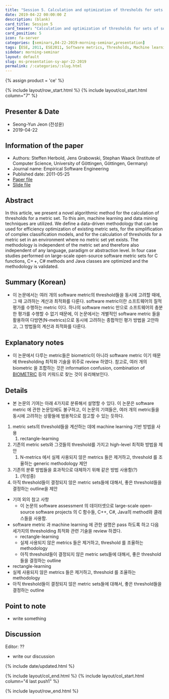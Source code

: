 ```yaml
---
title: "Session 5. Calculation and optimization of thresholds for sets of software metrics"
date: 2019-04-22 00:00:00 Z
description: (blank)
card_title: Session 5
card_teaser: "Calculation and optimization of thresholds for sets of software metrics"
card_position: 5
icon: fa-server
categories: [seminars,04-22-2019-morning-seminar,presentation]
tags: [ESE, 2011, ESE2011, Software metrics, Thresholds, Machine learning, PAC]
sidebar: morning-seminar
layout: default
slug: ms-presentation-sy-apr-22-2019
permalink: /:categories/:slug.html
---
```


{% assign product = 'ce' %}

{% include layout/row_start.html %}
{% include layout/col_start.html column="7" %}

## Presenter & Date
- Seong-Yun Jeon (전성윤)
- 2019-04-22
## Information of the paper
- Authors: Steffen Herbold, Jens Grabowski, Stephan Waack (Institute of Computer Science, University of Göttingen, Göttingen, Germany)
- Journal name: Empirical Software Engineering
- Published date: 2011-05-25
- [Paper file](https://link.springer.com/content/pdf/10.1007%2Fs10664-011-9162-z.pdf)
- [Slide file](https://www.swe.informatik.uni-goettingen.de/sites/default/files/publications/Slides-CalculationOptimizationOfMetricSets.pdf)

## Abstract
In this article, we present a novel algorithmic method for the calculation of thresholds for a metric set. To this aim, machine learning and data mining techniques are utilized. We define a data-driven methodology that can be used for efficiency optimization of existing metric sets, for the simplification of complex classification models, and for the calculation of thresholds for a metric set in an environment where no metric set yet exists. The methodology is independent of the metric set and therefore also independent of any language, paradigm or abstraction level. In four case studies performed on large-scale open-source software metric sets for C functions, C+ +, C# methods and Java classes are optimized and the methodology is validated.

## Summary (Korean)
- 이 논문에서는 여러 개의 software metric의 threshold들을 동시에 고려할 때에, 그 때 고려하는 계산과 최적화를 다룬다. software metric이란 소프트웨어의 질적 평가를 수행하는 metric 이다. 하나의 software metric 만으로 소프트웨어의 충분한 평가를 수행할 수 없기 때문에, 이 논문에서는 개별적인 software metric 들을 활용하여 다방면(N-metrics)으로 동시에 고려하는 종합적인 평가 방법을 고안하고, 그 방법들의 계산과 최적화를 다룬다.

## Explanatory notes
- 이 논문에서 다루는 metric들은 biometric이 아니라 software metric 이기 때문에 thresholding 최적화 기술을 위주로 review 하였다. 참고로, 여러 개의 biometric 을 조합하는 것은 information confusion, combination of [BIOMETRIC](https://doi.org/10.1016/j.inffus.2016.05.003) 등의 키워드로 찾는 것이 유리해보인다.

## Details
- 본 논문의 기여는 아래 4가지로 분류해서 설명할 수 있다. 이 논문은 software metric 에 관한 논문임에도 불구하고, 이 논문의 기여들은, 여러 개의 metric들을 동시에 고려하는 상황들에 범용적으로 참고할 수 있는 듯하다.
1. metric sets의 threshold들을 계산하는 데에 machine learning 기반 방법을 사용
    1. rectangle-learning
2. 기존의 metric sets와 그것들의 threshold를 가지고 high-level 최적화 방법을 제안
    1. N-metrics 에서 실제 사용되지 않은 metrics 들은 제거하고, threshold 를 조율하는 generic methodology 제안
3. 기존의 분류 방법들을 효과적으로 대체하기 위해 같은 방법 사용함(?)
    1. (작성중)
4. 아직 threshold들이 결정되지 않은 metric sets들에 대해서, 좋은 threshold들을 결정하는 outline을 제안
- 기여 외의 참고 사항
    - 이 논문의 software assessment 의 데이터셋으로 large-scale open-source software projects 의 C 함수들, C++, C#, Java의 method와 클래스들을 사용함.
- software metric 과 machine learning 에 관한 설명은 pass 하도록 하고 다음 세가지의 thresholding 최적화 관련 기술을 review 하겠다. 
    - rectangle-learning
    - 실제 사용되지 않은 metrics 들은 제거하고, threshold 를 조율하는 methodology
    - 아직 threshold들이 결정되지 않은 metric sets들에 대해서, 좋은 threshold들을 결정하는 outline
- rectangle-learning
- 실제 사용되지 않은 metrics 들은 제거하고, threshold 를 조율하는 methodology
- 아직 threshold들이 결정되지 않은 metric sets들에 대해서, 좋은 threshold들을 결정하는 outline

## Point to note
+ write something

## Discussion
Editor: ??
+ write our discussion

{% include date/updated.html %}

{% include layout/col_end.html %}
{% include layout/col_start.html column="4 last push1" %}

{% include layout/row_end.html %}
